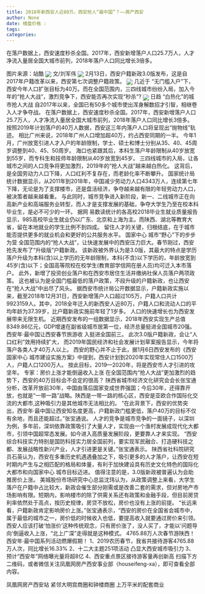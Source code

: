 ```yaml
---
title: 2018年新西安人近80万，西安抢人“最中国”？——房产西安
author: None
date: 楼盘价格 : 
tags: 
categories: 
---
```

在落户数据上，西安速度秒杀全国。2017年，西安新增落户人口25.7万人，人才净流入量居全国大城市前列，2018年落户人口同比增长3倍多。
<!-- more -->
图片来源：站酷
<img align="center" border="0" src="http://s3.ifengimg.com/2018/09/27/7d496d8bbf364eb77abcb766ee9e195e.jpg" />
文/刘军伟
<img align="center" border="0" src="http://e0.ifengimg.com/06/2019/0221/9E76A8D0C968B9367FF470EF8DC4AC474BBE3487_size117_w580_h330.jpeg" />
2月13日，西安户籍新政3.0版发布，这是自2017年户籍改革以来，西安第七次调整户籍政策。
<img align="center" border="0" src="http://e0.ifengimg.com/09/2019/0221/7699B91CC8DF3D5B78E6EB78444B781C86F71183_size269_w840_h480.jpeg" />
几近于 “无门槛入户”下，西安今年人口扩张目标为40万。而在全国范围内，三四线城市纷纷入局，加入今年的“抢人大战”，激烈竞争下，西安能否再次实现“秒杀”?
<img align="center" border="0" src="http://s1.ifengimg.com/2017/12/22/5302225877aaaa29520cd42852ae69c0.jpg" />
日趋 “白热化”的城市抢人大战
自2017年以来，全国已有50多个城市使出浑身解数招才引智，相继卷入人才争夺战。
在落户数据上，西安速度秒杀全国。2017年，西安新增落户人口25.7万人，人才净流入量居全国大城市前列，2018年落户人口同比增长3倍多。
按照2019年计划落户的40万人数据，西安这三年内落户人口将呈现出“抛物线”轨迹。
相比广州来说，2018年广州人口增加超40万，约占西安同期的一半。
今年1月，广州放宽引进人才入户的年龄限制，学士、硕士和博士分别从35、40、45周岁调整到40、45、50周岁。
海口也紧跟其后，本科生落户年龄限制从40岁放宽到55岁，而专科生和技师年龄限制从40岁放宽到45岁。
三四线城市的入局，让各城市之间的人口竞争将更加激烈，2019年的“抢人大战”越来越白热化。
这背后，是全国劳动力人口下降，人口红利不复存在，而老龄化率不断攀升。
国家统计局统计数据显示，从2011年到2018年，中国减少劳动力人口4343万人，连续第七年下降，无论是为了支撑楼市，还是盘活经济，争夺越来越有限的年轻劳动力人口，被决策者越来越看重。
与此同时，城市竞争进入新阶段，新一、二线城市正在向高新产业和高端服务业转型，而人才是支撑发展的基础，争夺大学生乃至在校本科毕业生，是必不可少的一环。
据网 易数读统计的各高校2018毕业生就业质量报告显示，985高校毕业生就业仍以广东、北京和上海为主。而陕西、湖北等教育大省，留在本地就业的学生比例不到四成。
留住人才的关键，归根结底，在于城市能否提供更多的就业机会和更好的公共服务水平。
国家中心 城市“野心”下的步步为营
全国范围内的“抢人大战”，让快速发展中的西安压力巨大。春节刚过，西安抢先发布了“升级版”户籍新政。
该新政被外界认为是3.0版，其最大的特点是学历落户升级为本科(含)以上学历的无年龄限制，本科(不含)以下学历的，年龄放宽到45岁(含)以下；全国高等院校在校学生(教育部学信网在册人员)均可迁入本市落户。
此外，新增了投资创业落户和在西安市居住生活并缴纳社保人员落户两项政策。
这也被认为是全国门槛最低的落户政策，不段升级的户籍新政，也让西安在“抢人大战”中出尽了风头。
据西安市统计局公开数据显示，户籍新政实施以来，截至2018年12月31日，西安新增落户人口超过105万，户籍人口共计9923159人。其中，2018全年迁入的新西安人近80万，户籍人口和流动人口的平均年龄为37.39岁，比户籍新政实施前年轻了1岁多。
人口的快速增长也为西安发展带来无限生机。
近期西安发布的一组数据显示，2018年西安实现生产总值8349.86亿元，GDP增速在副省级城市居第一位，经济总量挺进全国城市20强。西安年·最中国让西安春节旅游收 入挺进全国前三。
此次3.0版户籍新政，会让“人口红利”效用持续扩大，
而2019年国民经济和社会发展计划草案报告显示，今年将落户各类人才40万人以上。
西安的野心并不止于此，据1月6日西安发布的《西安国家中心 城市建设实施方案》中提到，西安计划到2020年实现常住人口1500万人，户籍人口1200万人。
按此目标，2019—2020年，将是西安市人才引进的攻坚年。
专家：房价上涨才能倒逼收入上涨
在全国范围内“抢人大战”更加激烈的趋势下，西安的40万目标会不会定的很高？
陕西省城市经济文化研究会会长张宝通分析，改革开放前30年，中国由落后国家变成世界强国；今后30年，还得靠开放，也就是“一带一路”战略。陕西是一带一路的核心区，西安是亚欧合作国际化交流的大都市,这种吸引力是其他城市无法相比的。
“在此背景下，西安的优势突出，西安年·最中国让西安知名度更高，户籍新政门槛更低，落户40万的目标不仅有余地，而且还能超过。”张宝通说。
人才的竞争是城市竞争的一面镜子，以深圳为例，多年前，深圳依靠政策吸引了大量人才，实现由一个渔村发展成现代化大都市，引领中国超常态发展。如今进入高质量发展阶段，更要靠人才来实现。
“西安综合科技实力特别是国防科技实力居全国前列，要实现军民融合、打造硬科技之都、发展战略性新兴产业，人才引进更是关键。”张宝通表示。
陕西省社科院研究员石英认为，西安在多重历史机遇遇叠加之下，吸引更多的人才落户，让西安在短时期内产生与之相匹配的格局和体量，有利于加快建设具有历史文化特色的国际化大都市和向国家中心 城市目标迈进。
值得注意的是，3.0版新政被普遍认为会助推房价上涨。
美城股份市场研究中心总监沈玮认为，从政策调整上来看，大学生落户在户籍中占比较大，新政会催生部分刚需或是改善二套的需求，但对房地产市场影响有限。短期内，影响楼市的除了供需关系还有政策和金融手段，但目前房贷利率依然处于高点，按历史规律，房贷不放松，房价也没有上涨的前提。
“长远来看，户籍新政肯定影响房价上涨。”张宝通表示，“西安的房价在全国省会城市中，属于最低的城市之一，房价低的时候收入也低，要提高收入就要通过房价来引领。西安人应该打破‘怕涨价’这种传统观念，只有房价涨了，没人买了，才能以‘问题导向’倒逼收入上涨，“北上广深”走得就是这种模式。
4765.88万人次春节游陕西！西安年·最中国系列活动燃爆假期！
1、2019农历春节，我省共接待游客4765.88万人次，同比增长16.33%
2、十二大主题251项活动 凸显大西安城市吸引力
3、预计“西安年”网络曝光量将超8亿
4、西安重点景区接待游客量再创新高
扫描下方二维码，或者微信关注凤凰网房产西安事业部（houseifeng-xa），即可查看全部内容。
                        
                        
                        
                        
                                        
                    
                    
                
                    
                    
                    
                
                    
                
凤凰网房产西安站
紧邻大明宫商圈和钟楼商圈
上万平米的配套商业
	                        
	                    
	                        
	                    
